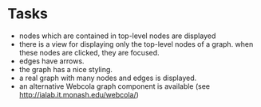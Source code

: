 # Tasks

- nodes which are contained in top-level nodes are displayed
- there is a view for displaying only the top-level nodes of a graph. when these nodes are clicked, they are focused.
- edges have arrows.
- the graph has a nice styling.
- a real graph with many nodes and edges is displayed.
- an alternative Webcola graph component is available (see http://ialab.it.monash.edu/webcola/)